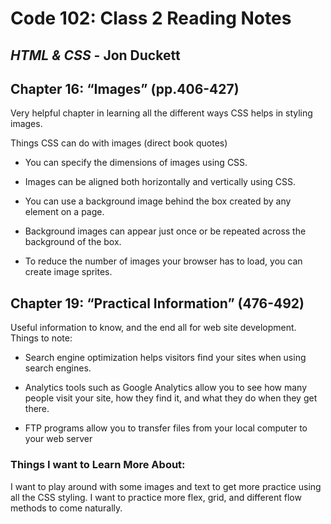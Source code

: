 # Code 102: Class 2 Reading Notes

## *HTML & CSS* - Jon Duckett

## **Chapter 16: “Images” (pp.406-427)**

Very helpful chapter in learning all the different ways CSS helps in styling images.

Things CSS can do with images (direct book quotes)

* You can specify the dimensions of images using CSS.

* Images can be aligned both horizontally and vertically using CSS.

* You can use a background image behind the box
created by any element on a page.

* Background images can appear just once or be
repeated across the background of the box.

* To reduce the number of images your browser has to
load, you can create image sprites.

## **Chapter 19: “Practical Information” (476-492)**

Useful information to know, and the end all for web site development. Things to note:

* Search engine optimization helps visitors find your sites when using search engines.

* Analytics tools such as Google Analytics allow you to see how many people visit your site, how they find it, and what they do when they get there.

* FTP programs allow you to transfer files from your
local computer to your web server

### Things I want to Learn More About:

I want to play around with some images and text to get more practice using all the CSS styling. I want to practice more flex, grid, and different flow methods to come naturally.